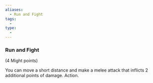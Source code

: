```yaml
---
aliases:
  - Run and Fight
tags:
  - 
type:
  - 
---
```

### Run and Fight

(4 Might points)

You can move a short distance and make a melee attack that inflicts 2 additional points of damage. Action.